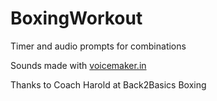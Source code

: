 # BoxingWorkout
Timer and audio prompts for combinations

Sounds made with [voicemaker.in](https://voicemaker.in/)

Thanks to Coach Harold at Back2Basics Boxing
